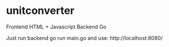 # unitconverter
Frontend HTML + Javascript
Backend Go

Just run backend go run main.go and use: http://localhost:8080/
